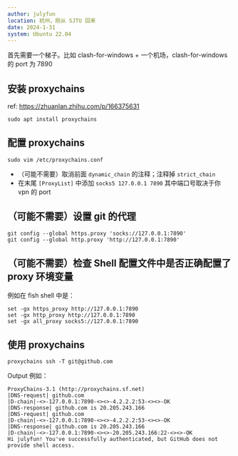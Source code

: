 ```yaml
---
author: julyfun
location: 杭州，刚从 SJTU 回来
date: 2024-1-31
system: Ubuntu 22.04
---
```


首先需要一个梯子。比如 clash-for-windows + 一个机场，clash-for-windows 的 port 为 7890

## 安装 proxychains

ref: https://zhuanlan.zhihu.com/p/166375631

```
sudo apt install proxychains
```

## 配置 proxychains

```
sudo vim /etc/proxychains.conf
```

- （可能不需要）取消前面 `dynamic_chain` 的注释；注释掉 `strict_chain`
- 在末尾 `[ProxyList]` 中添加 `socks5 127.0.0.1 7890` 其中端口号取决于你 vpn 的 port

## （可能不需要）设置 git 的代理

```
git config --global https.proxy 'socks://127.0.0.1:7890'
git config --global http.proxy 'http://127.0.0.1:7890'
```

## （可能不需要）检查 Shell 配置文件中是否正确配置了 proxy 环境变量

例如在 fish shell 中是：

```
set -gx https_proxy http://127.0.0.1:7890
set -gx http_proxy http://127.0.0.1:7890
set -gx all_proxy socks5://127.0.0.1:7890
```

## 使用 proxychains

```
proxychains ssh -T git@github.com
```

Output 例如：

```
ProxyChains-3.1 (http://proxychains.sf.net)
|DNS-request| github.com 
|D-chain|-<>-127.0.0.1:7890-<><>-4.2.2.2:53-<><>-OK
|DNS-response| github.com is 20.205.243.166
|DNS-request| github.com 
|D-chain|-<>-127.0.0.1:7890-<><>-4.2.2.2:53-<><>-OK
|DNS-response| github.com is 20.205.243.166
|D-chain|-<>-127.0.0.1:7890-<><>-20.205.243.166:22-<><>-OK
Hi julyfun! You've successfully authenticated, but GitHub does not provide shell access.
```

